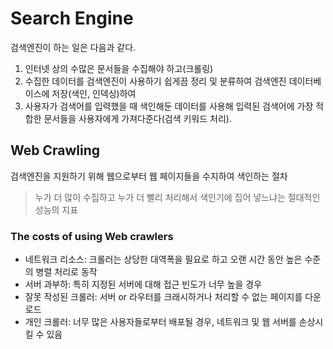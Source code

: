 # Search Engine
검색엔진이 하는 일은 다음과 같다.
1. 인터넷 상의 수많은 문서들을 수집해야 하고(크롤링)
2. 수집한 데이터를 검색엔진이 사용하기 쉽게끔 정리 및 분류하여 검색엔진 데이터베이스에 저장(색인, 인덱싱)하여
3. 사용자가 검색어를 입력했을 때 색인해둔 데이터를 사용해 입력된 검색어에 가장 적합한 문서들을 사용자에게 가져다준다(검색 키워드 처리).

## Web Crawling
검색엔진을 지원하기 위해 웹으로부터 웹 페이지들을 수지하여 색인하는 절차
> 누가 더 많이 수집하고 누가 더 빨리 처리해서 색인기에 집어 넣느냐는 절대적인 성능의 지표

### The costs of using Web crawlers
- 네트워크 리소스: 크롤러는 상당한 대역폭을 필요로 하고 오랜 시간 동안 높은 수준의 병렬 처리로 동작
- 서버 과부하: 특히 지정된 서버에 대해 접근 빈도가 너무 높을 경우
- 잘못 작성된 크롤러: 서버 or 라우터를 크래시하거나 처리할 수 없는 페이지를 다운로드
- 개인 크롤러: 너무 많은 사용자들로부터 배포될 경우, 네트워크 및 웹 서버를 손상시킬 수 있음
